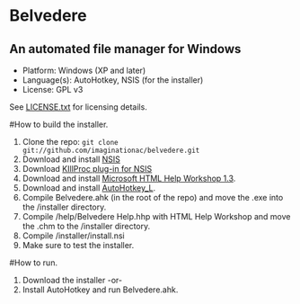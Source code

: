 Belvedere
=========

An automated file manager for Windows
-------------------------------------

* Platform: Windows (XP and later)
* Language(s): AutoHotkey, NSIS (for the installer)
* License: GPL v3 

See [LICENSE.txt](https://github.com/imaginationac/belvedere/blob/master/LICENSE.txt) for licensing details.

#How to build the installer.

1. Clone the repo: `git clone git://github.com/imaginationac/belvedere.git`
2. Download and install [NSIS](http://prdownloads.sourceforge.net/nsis/nsis-2.46-setup.exe?download)
3. Download [KIllProc plug-in for NSIS](http://code.google.com/p/mulder/downloads/detail?name=NSIS-KillProc-Plugin.2011-04-09.zip&can=4&q=) 
4. Download and install [Microsoft HTML Help Workshop 1.3](http://www.microsoft.com/download/en/details.aspx?displaylang=en&id=21138).
5. Download and install [AutoHotkey_L](http://www.autohotkey.com/download/).
6. Compile Belvedere.ahk (in the root of the repo) and move the .exe into the /installer directory.
7. Compile /help/Belvedere Help.hhp with HTML Help Workshop and move the .chm to the /installer directory.
8. Compile /installer/install.nsi
9. Make sure to test the installer.

#How to run.

1. Download the installer -or-
2. Install AutoHotkey and run Belvedere.ahk.
